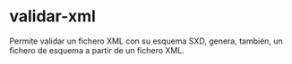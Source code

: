 # validar-xml
Permite validar un fichero XML con su esquema SXD, genera, también, un fichero de esquema a partir de un fichero XML. 
